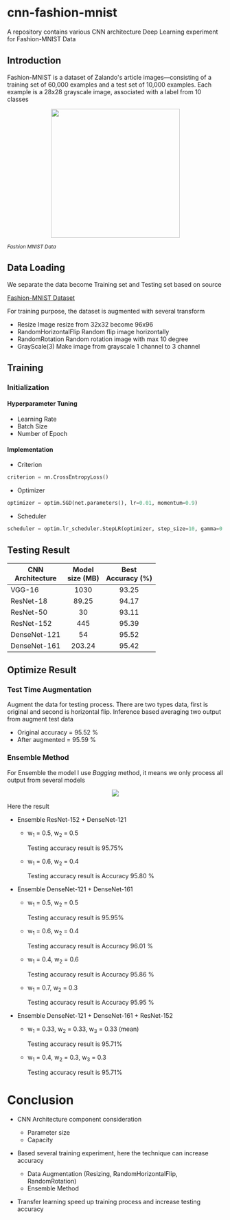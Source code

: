 # cnn-fashion-mnist
A repository contains various CNN architecture Deep Learning experiment for Fashion-MNIST Data

## Introduction
Fashion-MNIST is a dataset of Zalando's article images—consisting of a training set of 60,000 examples and a test set of 10,000 examples. Each example is a 28x28 grayscale image, associated with a label from 10 classes

<p align="center">
<img src="https://cdn-images-1.medium.com/max/1600/1*QQVbuP2SEasB0XAmvjW0AA.jpeg" width="300px" />
 
<small><i>Fashion MNIST Data</i></small>
</p>


## Data Loading
We separate the data become Training set and Testing set based on source

[Fashion-MNIST Dataset](https://github.com/zalandoresearch/fashion-mnist)


For training purpose, the dataset is augmented with several transform
* Resize
Image resize from 32x32 become 96x96
* RandomHorizontalFlip
Random flip image horizontally
* RandomRotation
Random rotation image with max 10 degree
* GrayScale(3)
Make image from grayscale 1 channel to 3 channel

## Training

### Initialization

#### Hyperparameter Tuning
* Learning Rate
* Batch Size
* Number of Epoch

#### Implementation
* Criterion

```python
criterion = nn.CrossEntropyLoss()
```

* Optimizer

```python
optimizer = optim.SGD(net.parameters(), lr=0.01, momentum=0.9)
```
* Scheduler

```python
scheduler = optim.lr_scheduler.StepLR(optimizer, step_size=10, gamma=0.2)
```

## Testing Result

| CNN</br>Architecture | Model </br> size (MB)     | Best  </br> Accuracy (%) |  
|------------- |:-------------:|:-------------:    |
| VGG-16       | 1030          |93.25                 |  
| ResNet-18    | 89.25         |94.17                 | 
| ResNet-50    | 30            |93.11              | 
| ResNet-152   | 445           |95.39              | 
| DenseNet-121 |  54           | 95.52             |
| DenseNet-161 |  203.24       |  95.42             |
 
 
## Optimize Result

### Test Time Augmentation
Augment the data for testing process. There are two types data, first is original and second is horizontal flip. Inference based averaging two output from augment test data

* Original accuracy = 95.52 %
* After augmented = 95.59 %

### Ensemble Method
For Ensemble the model I use _Bagging_ method, it means we only process all output from several models

<p align="center">
<img src="https://latex.codecogs.com/svg.latex?\Large&space;output=w_1.output_1+w_2.output_2+...+w_n.output_n" />
</p>

Here the result
* Ensemble ResNet-152 + DenseNet-121
    * w<sub>1</sub> = 0.5, w<sub>2</sub> = 0.5
    
      Testing accuracy result is 95.75%
      
    * w<sub>1</sub> = 0.6, w<sub>2</sub> = 0.4
    
      Testing accuracy result is Accuracy 95.80 %

* Ensemble DenseNet-121 + DenseNet-161
    * w<sub>1</sub> = 0.5, w<sub>2</sub> = 0.5
      
      Testing accuracy result is 95.95%
      
    * w<sub>1</sub> = 0.6, w<sub>2</sub> = 0.4
      
      Testing accuracy result is Accuracy 96.01 %
      
    * w<sub>1</sub> = 0.4, w<sub>2</sub> = 0.6
    
      Testing accuracy result is Accuracy 95.86 %      
      
    * w<sub>1</sub> = 0.7, w<sub>2</sub> = 0.3
    
      Testing accuracy result is Accuracy 95.95 %    
      
 * Ensemble DenseNet-121 + DenseNet-161 + ResNet-152    
   * w<sub>1</sub> = 0.33, w<sub>2</sub> = 0.33, w<sub>3</sub> = 0.33 (mean)  
   
     Testing accuracy result is 95.71%
     
   * w<sub>1</sub> = 0.4, w<sub>2</sub> = 0.3, w<sub>3</sub> = 0.3  
   
     Testing accuracy result is 95.71%

# Conclusion

* CNN Architecture component consideration
  * Parameter size
  * Capacity
  
* Based several training experiment, here the technique can increase accuracy
  * Data Augmentation (Resizing, RandomHorizontalFlip, RandomRotation)
  * Ensemble Method
  
* Transfer learning speed up training process and increase testing accuracy
